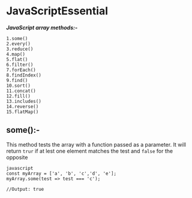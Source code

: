 # JavaScriptEssential
_**JavaScript array methods:-**_
```
1.some()
2.every()
3.reduce()
4.map()
5.flat()
6.filter()
7.forEach()
8.findIndex()
9.find()
10.sort()
11.concat()
12.fill()
13.includes()
14.reverse()
15.flatMap()
```
## some():-
This method tests the array with a function passed as a parameter. It will return ```trur``` if at lest one element matches the test and ```false``` for the opposite
```
javascript
const myArray = ['a', 'b', 'c','d', 'e'];
myArray.some(test => test === 'c');

//Output: true
```

